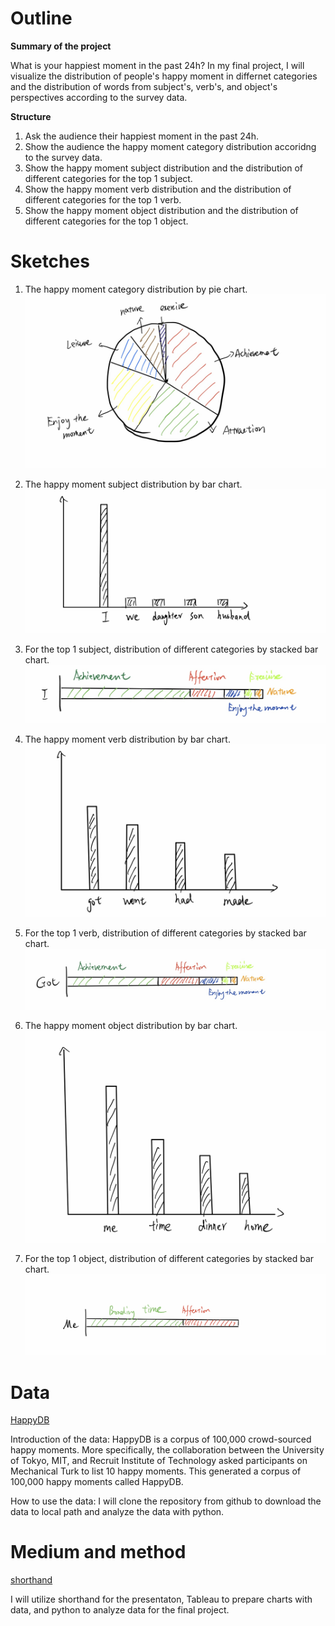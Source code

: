 # Outline

**Summary of the project**

What is your happiest moment in the past 24h? In my final project, I will visualize the distribution of people's happy moment in differnet categories and
the distribution of words from subject's, verb's, and object's perspectives according to the survey data. 

**Structure**

1. Ask the audience their happiest moment in the past 24h. 
2. Show the audience the happy moment category distribution accoridng to the survey data.
3. Show the happy moment subject distribution and the distribution of different categories for the top 1 subject. 
4. Show the happy moment verb distribution and the distribution of different categories for the top 1 verb. 
5. Show the happy moment object distribution and the distribution of different categories for the top 1 object. 


# Sketches

1. The happy moment category distribution by pie chart.
![alt text](./final1.png)

2. The happy moment subject distribution by bar chart.
![alt text](./final2.png)

3. For the top 1 subject, distribution of different categories by stacked bar chart.
![alt text](./final3.png)

4. The happy moment verb distribution by bar chart.
![alt text](./final4.png)

5. For the top 1 verb, distribution of different categories by stacked bar chart.
![alt text](./final5.png)

6. The happy moment object distribution by bar chart.
![alt text](./final6.png)

7. For the top 1 object, distribution of different categories by stacked bar chart.
![alt text](./final7.png)

# Data

[HappyDB](https://github.com/megagonlabs/HappyDB)

Introduction of the data: HappyDB is a corpus of 100,000 crowd-sourced happy moments. More specifically, the collaboration between the University of Tokyo, MIT, and Recruit Institute of Technology asked participants on Mechanical Turk to list 10 happy moments. This generated a corpus of 100,000 happy moments called HappyDB.

How to use the data: I will clone the repository from github to download the data to local path and analyze the data with python.

# Medium and method
[shorthand](https://shorthand.com/)

I will utilize shorthand for the presentaton, Tableau to prepare charts with data, and python to analyze data for the final project.

